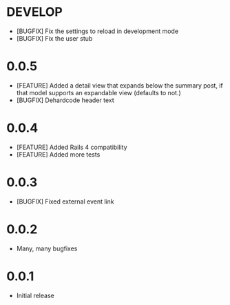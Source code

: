 # DEVELOP
  * [BUGFIX] Fix the settings to reload in development mode
  * [BUGFIX] Fix the user stub

# 0.0.5
  * [FEATURE] Added a detail view that expands below the summary post, if that model supports an expandable view (defaults to not.)
  * [BUGFIX] Dehardcode header text

# 0.0.4
  * [FEATURE] Added Rails 4 compatibility
  * [FEATURE] Added more tests

# 0.0.3
  * [BUGFIX] Fixed external event link

# 0.0.2
  * Many, many bugfixes

# 0.0.1
  * Initial release
